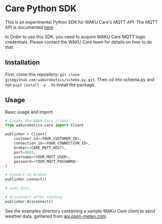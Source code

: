# Care Python SDK

This is an experimental Python SDK for WAKU Care's MQTT API.
The MQTT API is documented [here](https://docs.waku-robotics.com/#/)

In Order to use this SDK, you need to acquire WAKU Care MQTT login credentials.
Please contact the WAKU Care team for details on how to do that.

## Installation

First, clone this repository: `git clone git@github.com:wakurobotics/schema.py.git`.
Then cd into schema.py and run `pip3 install -e .` to install the package.

## Usage

Basic usage and import.

```python
# Create the WAKU Care client
from wakurobotics.care import Client

publisher = Client(
    customer_id=<YOUR_CUSTOMER_ID>,
    connection_id=<YOUR_CONNECTION_ID>,
    broker=<CARE_MQTT_HOST>,
    port=8883,
    username=<YOUR_MQTT_USER>,
    password=<YOUR_MQTT_PASSWORD>
)

# Connect to broker
publisher.connect()

# send data

# Disconnect after sending
publisher.disconnect()

```

See the examples directory containing a sample WAKU Care client to send weather data, gathered from [api.open-meteo.com](api.open-meteo.com).
